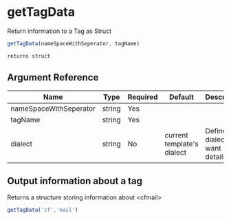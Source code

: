 # getTagData

Return information to a Tag as Struct

```javascript
getTagData(nameSpaceWithSeperator, tagName)
```

```javascript
returns struct
```

## Argument Reference

| Name | Type | Required | Default | Description | Values |
| --- | --- | --- | --- | --- | --- |
| nameSpaceWithSeperator | string | Yes |  |  |  |
| tagName | string | Yes |  |  |  |
| dialect | string | No | current template's dialect | Define the dialect you want details for | /Users/garethedwards/development/github/cfdocs/docs/functions/gettagdata.md|Lucee |

## Output information about a tag

Returns a structure storing information about &lt;cfmail&gt;

```javascript
getTagData('cf','mail')
```
